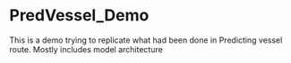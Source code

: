 # PredVessel_Demo

This is a demo trying to replicate what had been done in Predicting vessel route. Mostly includes model architecture